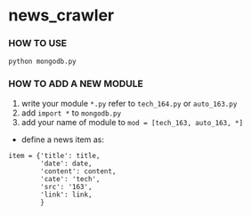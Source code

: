 # news_crawler


### HOW TO USE
`python mongodb.py`


### HOW TO ADD A NEW MODULE
1. write your module `*.py` refer to `tech_164.py` or `auto_163.py`
2. add `import *` to `mongodb.py`
3. add your name of module to `mod = [tech_163, auto_163, *]`
* define a news item as:

```
item = {'title': title,
        'date': date,
        'content': content,
        'cate': 'tech',
        'src': '163',
        'link': link,
        }
```
